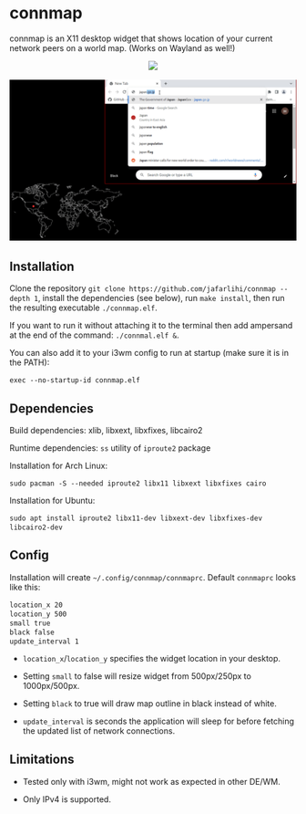# connmap
connmap is an X11 desktop widget that shows location of your current network peers on a world map.
(Works on Wayland as well!)

<p align="center"> 
  <img src="https://raw.githubusercontent.com/jafarlihi/connmap/master/sample.png?token=AKL72SZ6ZUB4HTXII7GKNWK6PYZPA">
</p>

![Demo](https://github.com/jafarlihi/file-hosting/blob/1261f88826242ef96d40bf0ffc6ed57ecca241e5/connmap-demo.gif?raw=true)

## Installation
Clone the repository `git clone https://github.com/jafarlihi/connmap --depth 1`, install the dependencies (see below), run `make install`, then run the resulting executable `./connmap.elf`.

If you want to run it without attaching it to the terminal then add ampersand at the end of the command: `./connmal.elf &`.

You can also add it to your i3wm config to run at startup (make sure it is in the PATH):
```
exec --no-startup-id connmap.elf
```

## Dependencies
Build dependencies: xlib, libxext, libxfixes, libcairo2

Runtime dependencies: `ss` utility of `iproute2` package

Installation for Arch Linux:
```
sudo pacman -S --needed iproute2 libx11 libxext libxfixes cairo
```

Installation for Ubuntu:
```
sudo apt install iproute2 libx11-dev libxext-dev libxfixes-dev libcairo2-dev
```

## Config
Installation will create `~/.config/connmap/connmaprc`. Default `connmaprc` looks like this:
```
location_x 20
location_y 500
small true
black false
update_interval 1
```
- `location_x`/`location_y` specifies the widget location in your desktop.

- Setting `small` to false will resize widget from 500px/250px to 1000px/500px.

- Setting `black` to true will draw map outline in black instead of white.

- `update_interval` is seconds the application will sleep for before fetching the updated list of network connections.
## Limitations
- Tested only with i3wm, might not work as expected in other DE/WM.

- Only IPv4 is supported.
